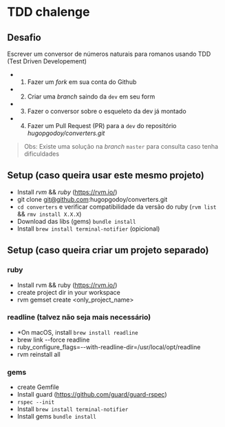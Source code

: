# TDD chalenge

## Desafio
Escrever um conversor de números naturais para romanos usando TDD (Test Driven Developement)

- 1. Fazer um _fork_ em sua conta do Github
- 2. Criar uma _branch_ saindo da `dev` em seu form
- 3. Fazer o conversor sobre o esqueleto da dev já montado
- 4. Fazer um Pull Request (PR) para a `dev` do repositório _hugopgodoy/converters.git_

> Obs: Existe uma solução na _branch_ `master` para consulta caso tenha dificuldades

## Setup (caso queira usar este mesmo projeto)
- Install _rvm_ && _ruby_ (https://rvm.io/)
- git clone git@github.com:hugopgodoy/converters.git
- `cd converters` e verificar compatibilidade da versão do ruby (`rvm list` && `rmv install X.X.X`)
- Download das libs (gems) `bundle install`
- Install `brew install terminal-notifier` (opicional)


## Setup (caso queira criar um projeto separado)
### ruby
- Install rvm && ruby (https://rvm.io/)
- create project dir in your workspace
- rvm gemset create <only_project_name>

### readline (talvez não seja mais necessário)
- *On macOS, install `brew install readline`
- brew link --force readline
- ruby_configure_flags=--with-readline-dir=/usr/local/opt/readline
- rvm reinstall all

### gems
- create Gemfile
- Install guard (https://github.com/guard/guard-rspec)
- `rspec --init`
- Install `brew install terminal-notifier`
- Install gems `bundle install`
